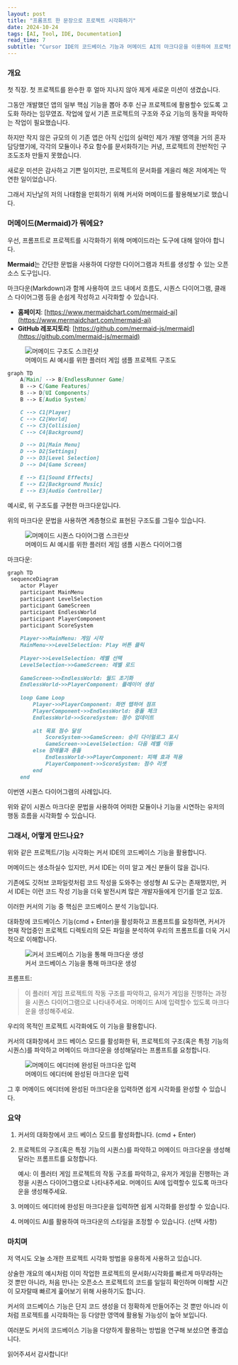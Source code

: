 ```yaml
---
layout: post
title: "프롬프트 한 문장으로 프로젝트 시각화하기"
date: 2024-10-24
tags: [AI, Tool, IDE, Documentation]
read_time: 7
subtitle: "Cursor IDE의 코드베이스 기능과 머메이드 AI의 마크다운을 이용하여 프로젝트의 구조도를 그려봅시다"
---
```


### 개요

첫 직장. 첫 프로젝트를 완수한 후 얼마 지나지 않아 제게 새로운 미션이 생겼습니다.

그동안 개발했던 앱의 일부 핵심 기능을 뽑아 추후 신규 프로젝트에 활용할수 있도록 고도화 하라는 임무였죠.
작업에 앞서 기존 프로젝트의 구조와 주요 기능의 동작을 파악하는 작업이 필요했습니다.

하지만 작지 않은 규모의 이 기존 앱은 아직 신입의 실력인 제가 개발 영역을 거의 혼자 담당했기에, 각각의 모듈이나 주요 함수를 문서화하기는 커녕, 프로젝트의 전반적인 구조도조차 만들지 못했습니다.

새로운 미션은 감사하고 기쁜 일이지만, 프로젝트의 문서화를 게을리 해온 저에게는 막연한 일이었습니다.

그래서 지난날의 저의 나태함을 만회하기 위해 커서와 머메이드를 활용해보기로 했습니다.



### 머메이드(Mermaid)가 뭐에요?

우선, 프롬프트로 프로젝트를 시각화하기 위해 머메이드라는 도구에 대해 알아야 합니다.

**Mermaid**는 간단한 문법을 사용하여 다양한 다이어그램과 차트를 생성할 수 있는 오픈 소스 도구입니다.

마크다운(Markdown)과 함께 사용하여 코드 내에서 흐름도, 시퀀스 다이어그램, 클래스 다이어그램 등을 손쉽게 작성하고 시각화할 수 있습니다.

- **홈페이지**: [https://www.mermaidchart.com/mermaid-ai](https://www.mermaidchart.com/mermaid-ai)
- **GitHub 레포지토리**: [https://github.com/mermaid-js/mermaid](https://github.com/mermaid-js/mermaid)




<figure>
  <img src="/assets/images/post-2041029-012.png" alt="머메이드 구조도 스크린샷" class="screenshot">
  <figcaption>머메이드 AI 예시를 위한 플러터 게임 샘플 프로젝트 구조도</figcaption>
</figure>


```markdown
graph TD
    A[Main] --> B[EndlessRunner Game]
    B --> C[Game Features]
    B --> D[UI Components]
    B --> E[Audio System]

    C --> C1[Player]
    C --> C2[World]
    C --> C3[Collision]
    C --> C4[Background]

    D --> D1[Main Menu]
    D --> D2[Settings]
    D --> D3[Level Selection]
    D --> D4[Game Screen]

    E --> E1[Sound Effects]
    E --> E2[Background Music]
    E --> E3[Audio Controller]

```

예시로, 위 구조도를 구현한 마크다운입니다.

위의 마크다운 문법을 사용하면 계층형으로 표현된 구조도를 그릴수 있습니다.

<figure>
  <img src="/assets/images/post-241029-02.png" alt="머메이드 시퀀스 다이어그램 스크린샷" class="screenshot">
  <figcaption>머메이드 AI 예시를 위한 플러터 게임 샘플 시퀀스 다이어그램</figcaption>
</figure>

마크다운:
```markdown
graph TD
 sequenceDiagram
    actor Player
    participant MainMenu
    participant LevelSelection
    participant GameScreen
    participant EndlessWorld
    participant PlayerComponent
    participant ScoreSystem
    
    Player->>MainMenu: 게임 시작
    MainMenu->>LevelSelection: Play 버튼 클릭
    
    Player->>LevelSelection: 레벨 선택
    LevelSelection->>GameScreen: 레벨 로드
    
    GameScreen->>EndlessWorld: 월드 초기화
    EndlessWorld->>PlayerComponent: 플레이어 생성
    
    loop Game Loop
        Player->>PlayerComponent: 화면 탭하여 점프
        PlayerComponent->>EndlessWorld: 충돌 체크
        EndlessWorld->>ScoreSystem: 점수 업데이트
        
        alt 목표 점수 달성
            ScoreSystem->>GameScreen: 승리 다이얼로그 표시
            GameScreen->>LevelSelection: 다음 레벨 이동
        else 장애물과 충돌
            EndlessWorld->>PlayerComponent: 피해 효과 적용
            PlayerComponent->>ScoreSystem: 점수 리셋
        end
    end

```

이번엔 시퀀스 다이어그램의 사례입니다.

위와 같이 시퀀스 마크다운 문법을 사용하여 어떠한 모듈이나 기능을 시연하는 유저의 행동 흐름을 시각화할 수 있습니다.



### 그래서, 어떻게 만드나요?

위와 같은 프로젝트/기능 시각화는 커서 IDE의 코드베이스 기능을 활용합니다.

머메이드는 생소하실수 있지만, 커서 IDE는 이미 알고 계신 분들이 많을 겁니다.

기존에도 깃허브 코파일럿처럼 코드 작성을 도와주는 생성형 AI 도구는 존재했지만, 커서 IDE는 이런 코드 작성 기능을 더욱 발전시켜 많은 개발자들에게 인기를 얻고 있죠.

이러한 커서의 기능 중 핵심은 코드베이스 분석 기능입니다.

대화창에 코드베이스 기능(cmd + Enter)을 활성화하고 프롬프트를 요청하면, 커서가 현재 작업중인 프로젝트 디렉토리의 모든 파일을 분석하여 우리의 프롬프트를 더욱 거시적으로 이해합니다.


<figure>
  <img src="/assets/images/post-241029-03.png" alt="커서 코드베이스 기능을 통해 마크다운 생성" class="screenshot">
  <figcaption>커서 코드베이스 기능을 통해 마크다운 생성</figcaption>
</figure>

프롬프트:
> 이 플러터 게임 프로젝트의 작동 구조를 파악하고, 유저가 게임을 진행하는 과정을 시퀀스 다이어그램으로 나타내주세요. 머메이드 AI에 입력할수 있도록 마크다운을 생성해주세요.

우리의 목적인 프로젝트 시각화에도 이 기능을 활용합니다.

커서의 대화창에서 코드 베이스 모드를 활성화한 뒤, 프로젝트의 구조(혹은 특정 기능의 시퀀스)를 파악하고 머메이드 마크다운을 생성해달라는 프롬프트를 요청합니다.

<figure>
  <img src="/assets/images/post-241029-04.png" alt="머메이드 에디터에 완성된 마크다운 입력" class="screenshot">
  <figcaption>머메이드 에디터에 완성된 마크다운 입력</figcaption>
</figure>

그 후 머메이드 에디터에 완성된 마크다운을 입력하면 쉽게 시각화를 완성할 수 있습니다.



### 요약

1. 커서의 대화창에서 코드 베이스 모드를 활성화합니다. (cmd + Enter)

2. 프로젝트의 구조(혹은 특정 기능의 시퀀스)를 파악하고 머메이드 마크다운을 생성해달라는 프롬프트를 요청합니다.

   예시: 이 플러터 게임 프로젝트의 작동 구조를 파악하고, 유저가 게임을 진행하는 과정을 시퀀스 다이어그램으로 나타내주세요. 머메이드 AI에 입력할수 있도록 마크다운을 생성해주세요.

3. 머메이드 에디터에 완성된 마크다운을 입력하면 쉽게 시각화를 완성할 수 있습니다.

4. 머메이드 AI를 활용하여 마크다운의 스타일을 조정할 수 있습니다. (선택 사항)

### 마치며

저 역시도 오늘 소개한 프로젝트 시각화 방법을 유용하게 사용하고 있습니다.

상술한 개요의 예시처럼 이미 작업한 프로젝트의 문서화/시각화를 빠르게 마무라하는 것 뿐만 아니라, 처음 만나는 오픈소스 프로젝트의 코드를 일일히 확인하며 이해할 시간이 모자랄때 빠르게 훑어보기 위해 사용하기도 합니다.

커서의 코드베이스 기능은 단지 코드 생성을 더 정확하게 만들어주는 것 뿐만 아니라 이처럼 프로젝트를 시각화하는 등 다양한 영역에 활용될 가능성이 높아 보입니다.

여러분도 커서의 코드베이스 기능을 다양하게 활용하는 방법을 연구해 보셨으면 좋겠습니다.

읽어주셔서 감사합니다!
